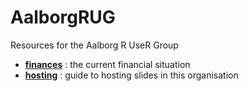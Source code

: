 # AalborgRUG
Resources for the Aalborg R UseR Group

- [**finances**](finances.md) : the current financial situation
- [**hosting**](hosting.md) : guide to hosting slides in this organisation
